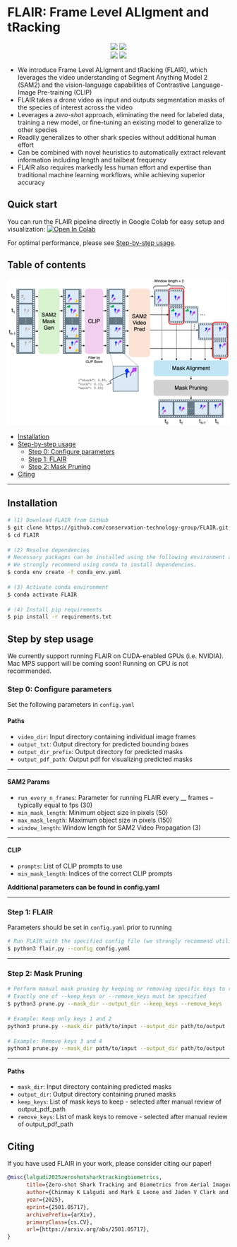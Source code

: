# FLAIR: Frame Level ALIgment and tRacking
<div align="center">
  <img src="./media/output_example_video.gif" width="49.5%" style="margin:0;padding:0;border:none;">
  <img src="./media/overlaid_frames_zebra.gif" width="49.5%" style="margin:0;padding:0;border:none;"><br>
  <img src="./media/output_blacktip.gif" width="49.5%" style="margin:0;padding:0;border:none;">
  <img src="./media/overlaid_frames_output2.gif" width="49.5%" style="margin:0;padding:0;border:none;">
</div>


- We introduce Frame Level ALIgment and tRacking (FLAIR), which leverages the video understanding of Segment Anything Model 2 (SAM2) and the vision-language capabilities of Contrastive Language-Image Pre-training (CLIP)
- FLAIR takes a drone video as input and outputs segmentation masks of the species of interest across the video
- Leverages a *zero-shot* approach, eliminating the need for labeled data, training a new model, or fine-tuning an existing model to generalize to other species
- Readily generalizes to other shark species without additional human effort
- Can be combined with novel heuristics to automatically extract relevant information including length and tailbeat frequency
- FLAIR also requires markedly less human effort and expertise than traditional machine learning workflows, while achieving superior accuracy



## Quick start
You can run the FLAIR pipeline directly in Google Colab for easy setup and visualization: [![Open In Colab](https://colab.research.google.com/assets/colab-badge.svg)](https://colab.research.google.com/github/conservation-technology-group/FLAIR/blob/main/FLAIR.ipynb)

For optimal performance, please see [Step-by-step usage](#step-by-step-usage). 


## Table of contents

![FLAIR Pipeline](./media/figures/FLAIR_method.png)

- [Installation](#installation)
- [Step-by-step usage](#step-by-step-usage)
  - [Step 0: Configure parameters](#step-0-configure-parameters)
  - [Step 1: FLAIR](#step-1-flair)
  - [Step 2: Mask Pruning](#step-2-mask-pruning)
- [Citing](#citing)

---

## Installation
```bash
# (1) Download FLAIR from GitHub
$ git clone https://github.com/conservation-technology-group/FLAIR.git
$ cd FLAIR

# (2) Resolve dependencies
# Necessary packages can be installed using the following environment and requirements files.
# We strongly recommend using conda to install dependencies.
$ conda env create -f conda_env.yaml

# (3) Activate conda environment
$ conda activate FLAIR

# (4) Install pip requirements
$ pip install -r requirements.txt
```

## Step by step usage

We currently support running FLAIR on CUDA-enabled GPUs (i.e. NVIDIA). Mac MPS support will be coming soon! Running on CPU is not recommended. 

### Step 0: Configure parameters
Set the following parameters in `config.yaml`

#### Paths
* `video_dir`: Input directory containing individual image frames  
* `output_txt`: Output directory for predicted bounding boxes  
* `output_dir_prefix`: Output directory for predicted masks  
* `output_pdf_path`: Output pdf for visualizing predicted masks  

---

#### SAM2 Params
* `run_every_n_frames`: Parameter for running FLAIR every __ frames – typically equal to fps (30)  
* `min_mask_length`: Minimum object size in pixels (50)  
* `max_mask_length`: Maximum object size in pixels (150)  
* `window_length`: Window length for SAM2 Video Propagation (3)  

---

#### CLIP
* `prompts`: List of CLIP prompts to use  
* `min_mask_length`: Indices of the correct CLIP prompts  


**Additional parameters can be found in config.yaml**

---

### Step 1: FLAIR

Parameters should be set in `config.yaml` prior to running

```bash
# Run FLAIR with the specified config file (we strongly recommend utilizing a GPU)
$ python3 flair.py --config config.yaml
```

---


### Step 2: Mask Pruning

```bash
# Perform manual mask pruning by keeping or removing specific keys to retain correct objects of interest
# Exactly one of --keep_keys or --remove_keys must be specified
$ python3 prune.py --mask_dir --output_dir --keep_keys --remove_keys

# Example: Keep only keys 1 and 2
python3 prune.py --mask_dir path/to/input --output_dir path/to/output --keep_keys 1 2

# Example: Remove keys 3 and 4
python3 prune.py --mask_dir path/to/input --output_dir path/to/output --remove_keys 3 4
```

---

#### Paths
* `mask_dir`: Input directory containing predicted masks
* `output_dir`: Output directory containing pruned masks
* `keep_keys`: List of mask keys to keep - selected after manual review of output_pdf_path
* `remove_keys`: List of mask keys to remove - selected after manual review of output_pdf_path




## Citing
If you have used FLAIR in your work, please consider citing our paper!

```bibtex
@misc{lalgudi2025zeroshotsharktrackingbiometrics,
      title={Zero-shot Shark Tracking and Biometrics from Aerial Imagery}, 
      author={Chinmay K Lalgudi and Mark E Leone and Jaden V Clark and Sergio Madrigal-Mora and Mario Espinoza},
      year={2025},
      eprint={2501.05717},
      archivePrefix={arXiv},
      primaryClass={cs.CV},
      url={https://arxiv.org/abs/2501.05717}, 
}
```
